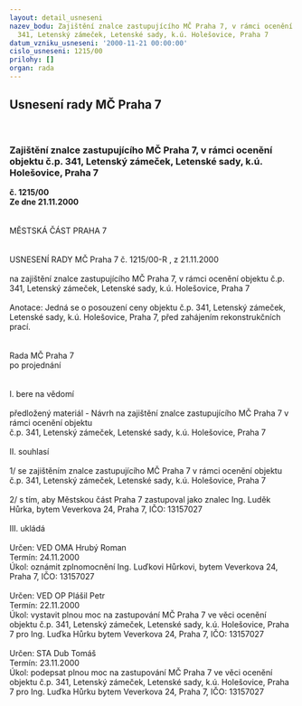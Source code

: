 ```yaml
---
layout: detail_usneseni
nazev_bodu: Zajištění znalce zastupujícího MČ Praha 7, v rámci ocenění objektu č.p.
  341, Letenský zámeček, Letenské sady, k.ú. Holešovice, Praha 7
datum_vzniku_usneseni: '2000-11-21 00:00:00'
cislo_usneseni: 1215/00
prilohy: []
organ: rada
---
```

<div id="ucUsn_pList" class="usn">
	<span><h2>Usnesení rady MČ Praha 7 </h2>
<br></span><div class="standBody">
<span><h3>Zajištění znalce zastupujícího MČ Praha 7, v rámci ocenění objektu č.p. 341, Letenský zámeček, Letenské sady, k.ú. Holešovice, Praha 7</h3></span><div class="center">
		<strong>č. 1215/00</strong><br>
	</div>
<div class="center">
		<strong>Ze dne 21.11.2000</strong><br><br>
	</div>
<br>MĚSTSKÁ ČÁST PRAHA 7<br><br><br>USNESENÍ RADY MČ Praha 7 č. 1215/00-R , z  21.11.2000<br><br>na zajištění znalce zastupujícího MČ Praha 7, v rámci ocenění objektu č.p. 341, Letenský zámeček, Letenské sady, k.ú. Holešovice, Praha 7<br><br>Anotace:	Jedná se o posouzení ceny objektu č.p. 341, Letenský zámeček, Letenské sady, k.ú. Holešovice, Praha 7, před zahájením rekonstrukčních prací.<br><br>     <br>Rada MČ Praha 7<br>po projednání<br><br><br>I.	bere na vědomí<br><br> předložený materiál -  Návrh na zajištění znalce zastupujícího MČ Praha 7 v rámci ocenění objektu <br>č.p. 341, Letenský zámeček, Letenské sady, k.ú. Holešovice, Praha 7<br><br>II.	souhlasí <br><br>1/ se zajištěním znalce zastupujícího MČ Praha 7 v rámci ocenění objektu č.p. 341, Letenský zámeček, Letenské sady, k.ú. Holešovice, Praha 7<br><br>2/ s tím, aby Městskou část Praha 7 zastupoval jako znalec Ing. Luděk Hůrka, bytem Veverkova 24, Praha 7, IČO: 13157027<br><br>III.	ukládá <br><br> Určen:	     	VED OMA Hrubý Roman<br>Termín: 24.11.2000<br>Úkol:	oznámit zplnomocnění Ing. Luďkovi Hůrkovi, bytem Veverkova 24, Praha 7, IČO: 13157027<br> <br> Určen:	     	VED OP Plášil Petr<br>Termín: 22.11.2000<br>Úkol:	vystavit plnou moc na zastupování MČ Praha 7 ve věci ocenění objektu č.p. 341, Letenský zámeček, Letenské sady, k.ú. Holešovice, Praha 7 pro Ing. Luďka Hůrku  bytem Veverkova 24, Praha 7, IČO: 13157027<br> <br> Určen:	     	STA Dub Tomáš<br>Termín: 23.11.2000<br>Úkol:	podepsat plnou moc na zastupování MČ Praha 7 ve věci ocenění objektu č.p. 341, Letenský zámeček, Letenské sady, k.ú. Holešovice, Praha 7 pro Ing. Luďka Hůrku  bytem Veverkova 24, Praha 7, IČO: 13157027<br> <br><br> </div>
</div>